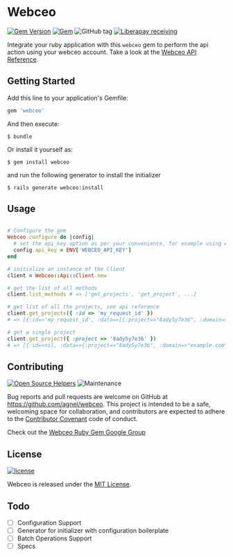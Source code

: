 # Webceo

[![Gem Version](https://badge.fury.io/rb/webceo.svg)][gem_version]
[![Gem](https://img.shields.io/gem/dv/webceo/stable.svg)][gem_downloads]
![GitHub tag](https://img.shields.io/github/tag/agnel/webceo.svg)
[![Liberapay receiving](https://img.shields.io/liberapay/receives/agnelwaghela.svg)][liberapay_donate_link]

[gem_version]: https://badge.fury.io/rb/webceo
[gem_downloads]: https://rubygems.org/gems/webceo
[liberapay_donate_link]: https://liberapay.com/agnelwaghela/donate

Integrate your ruby application with this `webceo` gem to perform the api action using your webceo account. Take a look at the [Webceo API Reference](https://www.webceo.com/api-documentation.htm).

## Getting Started

Add this line to your application's Gemfile:

```ruby
gem 'webceo'
```

And then execute:

    $ bundle

Or install it yourself as:

    $ gem install webceo

and run the following generator to install the initializer

    $ rails generate webceo:install

## Usage

```ruby

# Configure the gem
Webceo.configure do |config|
  # set the api_key option as per your convenience, for example using environment variables
  config.api_key = ENV['WEBCEO_API_KEY']
end

# initialize an instance of the Client
client = Webceo::Api::Client.new

# get the list of all methods
client.list_methods # => ['get_projects', 'get_project', ...]

# get list of all the projects, see api reference
client.get_projects({ :id => 'my_request_id' })
# => [{:id=>'my_request_id', :data=>[{:project=>"8ady5y7e36", :domain=>"example.com", :user=>["user1@yoursite.com", "user2@yoursite.com", ... ]}, {:project=>"asg4563wef", :domain=>"example.com", :user=>["user3@yoursite.com", "user4@yoursite.com", ... ]}], :method=>"get_projects"}]

# get a single project
client.get_project({ :project => '8ady5y7e36' })
# => [{:id=>nil, :data=>{:project=>"8ady5y7e36", :domain=>"example.com", :user=>["user1@yoursite.com", "user2@yoursite.com", ... ]}, :method=>"get_projects"}]

```

## Contributing

[![Open Source Helpers](https://www.codetriage.com/agnel/webceo/badges/users.svg)][open_source_helpers]
![Maintenance](https://img.shields.io/maintenance/yes/2018.svg)

[open_source_helpers]: https://www.codetriage.com/agnel/webceo

Bug reports and pull requests are welcome on GitHub at https://github.com/agnel/webceo. This project is intended to be a safe, welcoming space for collaboration, and contributors are expected to adhere to the [Contributor Covenant](http://contributor-covenant.org) code of conduct.

Check out the [Webceo Ruby Gem Google Group](https://groups.google.com/forum/#!forum/webceo-api-client/)


## License

[![license](https://img.shields.io/github/license/agnel/webceo.svg)][mit_license]

[mit_license]: http://opensource.org/licenses/MIT

Webceo is released under the [MIT License](http://opensource.org/licenses/MIT).

## Todo

- [ ] Configuration Support
- [ ] Generator for initializer with configuration boilerplate
- [ ] Batch Operations Support
- [ ] Specs

